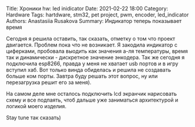 Title: Хроники hw: led inidicator
Date: 2021-02-22 18:00
Category: Hardware
Tags: hartdware, stm32, pet project, pwm, encoder, led_indicator
Authors: Anastasiia Rusakova
Summary: Индикатор теперь показывает время

Сегодня я решила оставить, так сказать, отметку о том что проект двигается. Проблем пока что не возникает. Я закодила индикатор с циферками, пробовала выодить как значения а-ля температуры, время так и динамически - дискретное значение энкодера.
Так же сегодня я подключила esp8266, правда у меня не хватает usb портов и в игру вступил хаб. Вот только винда обиделась и решила не создавать больше ком порты. Завтра буду решать этот вопрос, ну или перезагрузка решит его за меня).

На самом деле мне осталось подключить lcd экранчик нарисовать схему и все подпаять, чтоб дальше уже заниматься архитектурой и логикой моего изделия.

Stay tune так сказать)
